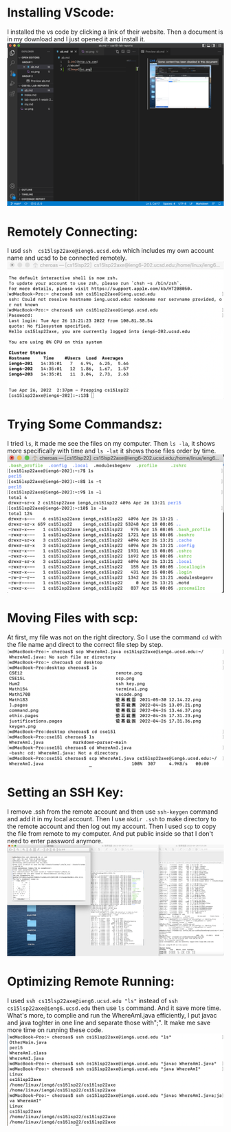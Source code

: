 # Installing VScode:
 I installed the vs code by clicking a link of their website. Then a document is in my download and I just opened it and install it. ![image](vscode.png)
# Remotely Connecting: 
I usd `ssh  cs15lsp22axe@ieng6.ucsd.edu` which includes my own account name and ucsd to be connected remotely. ![image](terminal.png)
# Trying Some Commandsz: 
I tried `ls`, it made me see the files on my computer. Then `ls -la`, it shows more specifically with time and `ls -lat` it shows those files order by time. ![image](command.png)
# Moving Files with scp: 
At first, my file was not on the right directory. So I use the command `cd` with the file name and direct to the correct file step by step. ![image](scp.png)
# Setting an SSH Key: 
I remove .ssh from the remote account and then use `ssh-keygen` command and add it in my local account. Then I use `mkdir .ssh` to make directory to the remote account and then log out my account. Then I used `scp` to copy the file from remote to my computer. And put public inside so that I don't need to enter password anymore. ![image](keygen.png)
# Optimizing Remote Running: 
I used `ssh cs15lsp22axe@ieng6.ucsd.edu "ls"` instead of `ssh cs15lsp22axe@ieng6.ucsd.edu` then use `ls` command. And it save more time. What's more, to complie and run the WhereAmI.java efficiently, I put javac and java toghter in one line and separate those with";". It make me save more time on running these code. ![image](remote.png)
